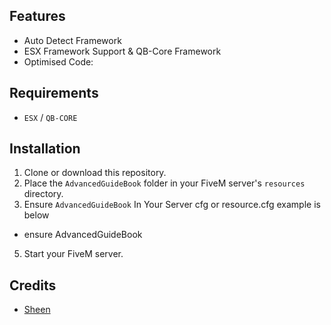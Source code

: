 ## Features

- Auto Detect Framework
- ESX Framework Support & QB-Core Framework
- Optimised Code: 

## Requirements
- `ESX` / `QB-CORE`
## Installation

1. Clone or download this repository.
2. Place the `AdvancedGuideBook` folder in your FiveM server's `resources` directory.
3. Ensure `AdvancedGuideBook` In Your Server cfg or resource.cfg example is below

- ensure AdvancedGuideBook

5. Start your FiveM server.

## Credits
- [Sheen](https://forum.cfx.re/t/free-guidebook-ui/5241521)
